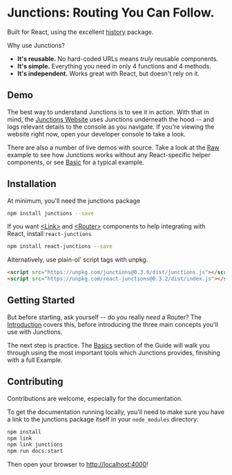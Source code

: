 # Junctions: Routing You Can Follow.

Built for React, using the excellent [history](https://github.com/mjackson/history) package.

Why use Junctions?

- **It's reusable.** No hard-coded URLs means *truly* reusable components.
- **It's simple.** Everything you need in only 4 functions and 4 methods.
- **It's independent.** Works great with React, but doesn't rely on it.

## Demo

The best way to understand Junctions is to see it in action. With that in mind, the [Junctions Website](https://junctions.js.org) uses Junctions underneath the hood -- and logs relevant details to the console as you navigate. If you're viewing the website right now, open your developer console to take a look.

There are also a number of live demos with source. Take a look at the [Raw](https://junctions.js.org/examples/Raw) example to see how Junctions works without any React-specific helper components, or see [Basic](https://junctions.js.org/examples/Basic) for a typical example.

## Installation

At minimum, you'll need the junctions package

```bash
npm install junctions --save
```

If you want [&lt;Link&gt;](https://junctions.js.org/api/react-junctions/Link) and [&lt;Router&gt;](https://junctions.js.org/api/react-junctions/Router) components to help integrating with React, install `react-junctions`

```bash
npm install react-junctions --save
```

Alternatively, use plain-ol' script tags with unpkg.

```html
<script src="https://unpkg.com/junctions@0.3.0/dist/junctions.js"></script>
<script src="https://unpkg.com/react-junctions@0.3.2/dist/index.js"></script>
```

## Getting Started

But before starting, ask yourself -- do you really *need* a Router? The [Introduction](https://junctions.js.org/guide/introduction/do-i-need-a-router) covers this, before introducing the three main concepts you'll use with Junctions.

The next step is practice. The [Basics](https://junctions.js.org/guide/basics/Locations) section of the Guide will walk you through using the most important tools which Junctions provides, finishing with a full Example.

## Contributing

Contributions are welcome, especially for the documentation.

To get the documentation running locally, you'll need to make sure you have a link to the junctions package itself in your `node_modules` directory:

```bash
npm install
npm link
npm link junctions
npm run docs:start
```

Then open your browser to <http://localhost:4000>!

